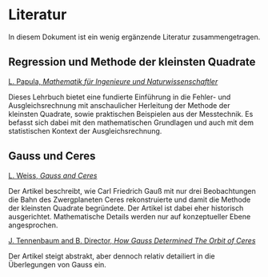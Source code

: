 # Literatur
In diesem Dokument ist ein wenig ergänzende Literatur zusammengetragen.

## Regression und Methode der kleinsten Quadrate

[L. Papula, *Mathematik für Ingenieure und Naturwissenschaftler*](https://link.springer.com/book/10.1007/978-3-8348-8133-5)

Dieses Lehrbuch bietet eine fundierte Einführung in die Fehler- und Ausgleichsrechnung mit anschaulicher Herleitung der Methode der kleinsten Quadrate, sowie praktischen Beispielen aus der Messtechnik. Es befasst sich dabei mit den mathematischen Grundlagen und auch mit dem statistischen Kontext der Ausgleichsrechnung.

## Gauss und Ceres
[L. Weiss, *Gauss and Ceres*](https://sites.math.rutgers.edu/~cherlin/History/Papers1999/weiss.html)

Der Artikel beschreibt, wie Carl Friedrich Gauß mit nur drei Beobachtungen die Bahn des Zwergplaneten Ceres rekonstruierte und damit die Methode der kleinsten Quadrate begründete. Der Artikel ist dabei eher historisch ausgerichtet. Mathematische Details werden nur auf konzeptueller Ebene angesprochen. 


[J. Tennenbaum and B. Director, *How Gauss Determined The Orbit of Ceres*](https://archive.schillerinstitute.com/fid_97-01/982_orbit_ceres.pdf)

Der Artikel steigt abstrakt, aber dennoch relativ detailiert in die Überlegungen von Gauss ein.

